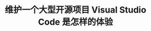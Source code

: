 ---
title: "维护一个大型开源项目 Visual Studio Code 是怎样的体验"
layout: external
channel: 知乎
external_url: https://www.zhihu.com/question/36292298/answer/160028010
category: vscode
status: publish
published: true
type: post
keywords:
  - Visual Studio Code
  - VS Code
  - TypeScript
---